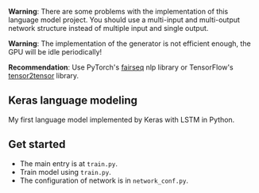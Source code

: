 **Warning**: There are some problems with the implementation of this language model project. You should use a multi-input and multi-output network structure instead of multiple input and single output.

**Warning**: The implementation of the generator is not efficient enough, the GPU will be idle periodically!

**Recommendation**: Use PyTorch's [fairseq](https://github.com/pytorch/fairseq) nlp library or TensorFlow's [tensor2tensor](https://github.com/tensorflow/tensor2tensor) library.

## Keras language modeling
My first language model implemented by Keras with LSTM in Python.

## Get started
- The main entry is at `train.py`. 
- Train model using `train.py`. 
- The configuration of network is in `network_conf.py`.
